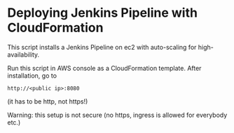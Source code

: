 # Deploying Jenkins Pipeline with CloudFormation

This script installs a Jenkins Pipeline on ec2 with auto-scaling for high-availability.

Run this script in AWS console as a CloudFormation template.
After installation, go to
```
http://<public ip>:8080
```
(it has to be http, not https!)

Warning: this setup is not secure (no https, ingress is allowed for everybody etc.)